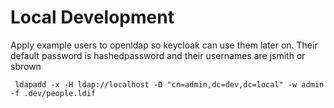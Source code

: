 # Local Development

Apply example users to openldap so keycloak can use them later on.
Their default password is hashedpassword and their usernames are jsmith or sbrown
```shell
 ldapadd -x -H ldap://localhost -D "cn=admin,dc=dev,dc=local" -w admin -f .dev/people.ldif
```

